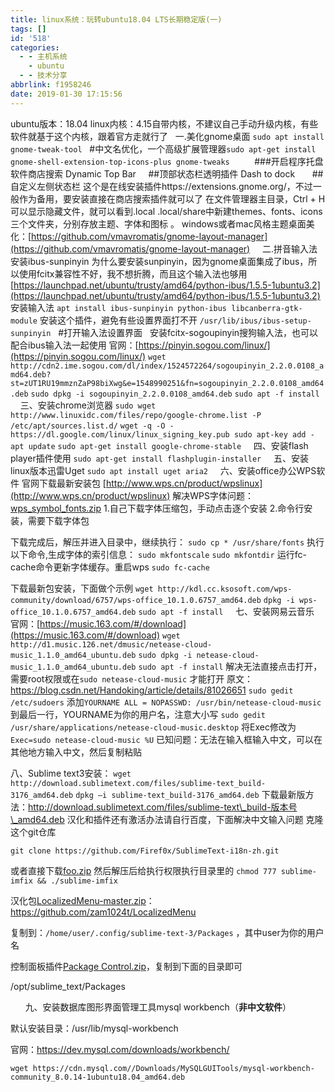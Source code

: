 ```yaml
---
title: linux系统：玩转ubuntu18.04 LTS长期稳定版(一)
tags: []
id: '518'
categories:
  - - 主机系统
    - ubuntu
  - - 技术分享
abbrlink: f1958246
date: 2019-01-30 17:15:56
---
```


ubuntu版本：18.04 linux内核：4.15自带内核，不建议自己手动升级内核，有些软件就基于这个内核，跟着官方走就行了   一.美化gnome桌面 `sudo apt install gnome-tweak-tool`   #中文名优化，一个高级扩展管理器`sudo apt-get install gnome-shell-extension-top-icons-plus gnome-tweaks`          ###开启程序托盘 软件商店搜索 Dynamic Top Bar     ##顶部状态栏透明插件 Dash to dock       ##自定义左侧状态栏 这个是在线安装插件https://extensions.gnome.org/，不过一般作为备用，要安装直接在商店搜索插件就可以了 在文件管理器主目录，Ctrl + H可以显示隐藏文件，就可以看到.local .local/share中新建themes、fonts、icons 三个文件夹，分别存放主题、字体和图标 。 windows或者mac风格主题桌面美化：[https://github.com/vmavromatis/gnome-layout-manager](https://github.com/vmavromatis/gnome-layout-manager)     二.拼音输入法 安装ibus-sunpinyin 为什么要安装sunpinyin，因为gnome桌面集成了ibus，所以使用fcitx兼容性不好，我不想折腾，而且这个输入法也够用 [https://launchpad.net/ubuntu/trusty/amd64/python-ibus/1.5.5-1ubuntu3.2](https://launchpad.net/ubuntu/trusty/amd64/python-ibus/1.5.5-1ubuntu3.2) 安装输入法 `apt install ibus-sunpinyin python-ibus libcanberra-gtk-module` 安装这个插件，避免有些设置界面打不开 `/usr/lib/ibus/ibus-setup-sunpinyin`   #打开输入法设置界面   安装fcitx-sogoupinyin搜狗输入法，也可以配合ibus输入法一起使用 官网：[https://pinyin.sogou.com/linux/](https://pinyin.sogou.com/linux/) `wget  http://cdn2.ime.sogou.com/dl/index/1524572264/sogoupinyin_2.2.0.0108_amd64.deb?st=zUT1RU19mmznZaP98biXwg&e=1548990251&fn=sogoupinyin_2.2.0.0108_amd64.deb` `sudo dpkg -i sogoupinyin_2.2.0.0108_amd64.deb` `sudo apt -f install`       三、安装chrome浏览器 `sudo wget http://www.linuxidc.com/files/repo/google-chrome.list -P /etc/apt/sources.list.d/` `wget -q -O - https://dl.google.com/linux/linux_signing_key.pub sudo apt-key add -` `apt update` `sudo apt-get install google-chrome-stable`     四、安装flash player插件使用 `sudo apt-get install flashplugin-installer`     五、安装linux版本迅雷Uget `sudo apt install uget aria2`     六、安装office办公WPS软件 官网下载最新安装包 [http://www.wps.cn/product/wpslinux](http://www.wps.cn/product/wpslinux) 解决WPS字体问题：[wps\_symbol\_fonts.zip](https://post.332b.com/wp-content/uploads/2018/12/wps_symbol_fonts.zip) 1.自己下载字体压缩包，手动点击逐个安装 2.命令行安装，需要下载字体包

下载完成后，解压并进入目录中，继续执行： `sudo cp * /usr/share/fonts` 执行以下命令,生成字体的索引信息： `sudo mkfontscale` `sudo mkfontdir` 运行fc-cache命令更新字体缓存。重启wps `sudo fc-cache`

下载最新包安装，下面做个示例 `wget http://kdl.cc.ksosoft.com/wps-community/download/6757/wps-office_10.1.0.6757_amd64.deb` `dpkg -i wps-office_10.1.0.6757_amd64.deb` `sudo apt -f install`     七、安装网易云音乐 官网：[https://music.163.com/#/download](https://music.163.com/#/download) `wget http://d1.music.126.net/dmusic/netease-cloud-music_1.1.0_amd64_ubuntu.deb` `sudo dpkg -i netease-cloud-music_1.1.0_amd64_ubuntu.deb` `sudo apt -f install` 解决无法直接点击打开，需要root权限或在`sudo netease-cloud-music` 才能打开 原文：https://blog.csdn.net/Handoking/article/details/81026651 `sudo gedit /etc/sudoers` 添加`YOURNAME ALL = NOPASSWD: /usr/bin/netease-cloud-music`到最后一行，YOURNAME为你的用户名，注意大小写 `sudo gedit /usr/share/applications/netease-cloud-music.desktop` 将Exec修改为`Exec=sudo netease-cloud-music %U` 已知问题：无法在输入框输入中文，可以在其他地方输入中文，然后复制粘贴    

八、Sublime text3安装： `wget http://download.sublimetext.com/files/sublime-text_build-3176_amd64.deb` `dpkg –i sublime-text_build-3176_amd64.deb` 下载最新版方法：http://download.sublimetext.com/files/sublime-text\_build-版本号\_amd64.deb 汉化和插件还有激活办法请自行百度，下面解决中文输入问题 克隆这个git仓库

```
git clone https://github.com/Firef0x/SublimeText-i18n-zh.git
```

或者直接下载[foo.zip](https://post.332b.com/wp-content/uploads/2019/01/foo.zip) 然后解压后给执行权限执行目录里的 `chmod 777 sublime-imfix && ./sublime-imfix`

汉化包[LocalizedMenu-master.zip](https://post.332b.com/wp-content/uploads/2019/01/LocalizedMenu-master.zip)：https://github.com/zam1024t/LocalizedMenu

复制到：`/home/user/.config/sublime-text-3/Packages` ，其中user为你的用户名

控制面板插件[Package Control.zip](https://post.332b.com/wp-content/uploads/2019/01/Package-Control.zip)，复制到下面的目录即可

/opt/sublime\_text/Packages

      九、安装数据库图形界面管理工具mysql workbench（**非中文软件**）

默认安装目录：/usr/lib/mysql-workbench

官网：https://dev.mysql.com/downloads/workbench/

```
wget https://cdn.mysql.com//Downloads/MySQLGUITools/mysql-workbench-community_8.0.14-1ubuntu18.04_amd64.deb
```